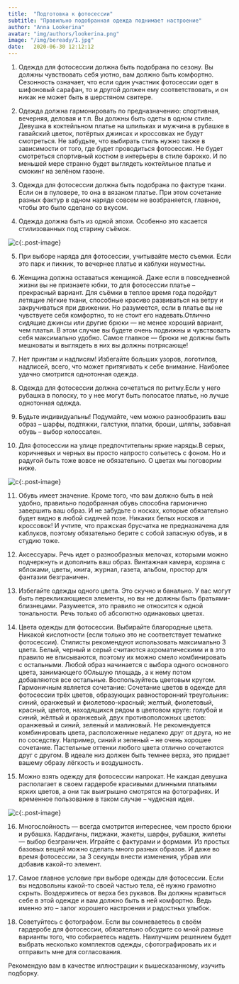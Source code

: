 ```yaml
---
title:  "Подготовка к фотосессии"
subtitle: "Правильно подобранная одежда поднимает настроение"
author: "Anna Lookerina"
avatar: "img/authors/lookerina.png"
image: "/img/beready/1.jpg"
date:   2020-06-30 12:12:12
---
```


1. Одежда для фотосессии должна быть подобрана по сезону. 
Вы должны чувствовать себя уютно, вам должно быть комфортно. Сезонность означает, что если один участник фотосессии одет в шифоновый сарафан, то и другой должен ему соответствовать, и он никак не может быть в шерстяном свитере.

2. Одежда должна гармонировать по предназначению: спортивная, вечерняя, деловая и т.п.
Вы должны быть одеты в одном стиле. Девушка в коктейльном платье на шпильках и мужчина в рубашке в гавайский цветок, потёртых джинсах и кроссовках не будут смотреться. Не забудьте, что выбирать стиль нужно также в зависимости от того, где будет проводиться фотосессия. Не будет смотреться спортивный костюм в интерьеры в стиле барокко. И по меньшей мере странно будет выглядеть коктейльное платье и смокинг на зелёном газоне.

3. Одежда для фотосессии должна быть подобрана по фактуре ткани. Если он в пуловере, то она в вязаном платье. При этом сочетание разных фактур в одном наряде совсем не возбраняется, главное, чтобы это было сделано со вкусом.

4. Одежда должна быть из одной эпохи. Особенно это касается стилизованных под старину съёмок.

![c](./img/beready/1.jpg){:.post-image}

5. При выборе наряда для фотосессии, учитывайте место съемки. Если это парк и пикник, то вечернее платье и каблуки неуместны.

6. Женщина должна оставаться женщиной. Даже если в повседневной жизни вы не признаете юбки, то для фотосессии платье – прекрасный вариант. Для съёмки в теплое время года подойдут летящие лёгкие ткани, способные красиво развиваться на ветру и закручиваться при движении. Но разумеется, если в платье вы не чувствуете себя комфортно, то не стоит его надевать.Отлично сидящие джинсы или другие брюки — не менее хороший вариант, чем платья. В этом случае вы будете очень подвижны и чувствовать себя максимально удобно. Самое главное — брюки не должны быть мешковаты и выглядеть в них вы должны потрясающе!

7. Нет принтам и надписям! Избегайте больших узоров, логотипов, надписей, всего, что может притягивать к себе внимание. Наиболее удачно смотрится однотонная одежда.

8. Одежда для фотосессии должна сочетаться по ритму.Если у него рубашка в полоску, то у нее могут быть полосатое платье, но лучше однотонная одежда.

9. Будьте индивидуальны! Подумайте, чем можно разнообразить ваш образ – шарфы, подтяжки, галстуки, платки, броши, шляпы, забавная обувь – выбор колоссален.

10. Для фотосессии на улице предпочтительны яркие наряды.В серых, коричневых и черных вы просто напросто сольетесь с фоном. Но и радугой быть тоже вовсе не обязательно. О цветах мы поговорим ниже.

![c](./img/beready/2.jpg){:.post-image}

11. Обувь имеет значение. Кроме того, что вам должно быть в ней удобно, правильно подобранная обувь способна гармонично завершить ваш образ. И не забудьте о носках, которые обязательно будет видно в любой сидячей позе. Никаких белых носков и кроссовок! И учтите, что пражская брусчатка не предназначена для каблуков, поэтому обязательно берите с собой запасную обувь, и в студию тоже.

12. Аксессуары. Речь идет о разнообразных мелочах, которыми можно подчеркнуть и дополнить ваш образ. Винтажная камера, корзина с яблоками, цветы, книга, журнал, газета, альбом, простор для фантазии безграничен.

13. Избегайте одежды одного цвета. Это скучно и банально. У вас могут быть перекликающиеся элементы, но вы не должны быть братьями-близнецами. Разумеется, это правило не относится к одной тональности. Речь только об абсолютно одинаковых цветах.

14. Цвета одежды для фотосессии. Выбирайте благородные цвета. Никакой кислотности (если только это не соответствует тематике фотосессии). Стилисты рекомендуют использовать максимально 3 цвета. Белый, черный и серый считаются ахроматическими и в это правило не вписываются, поэтому их можно смело комбинировать с остальными. Любой образ начинается с выбора одного основного цвета, занимающего бОльшую площадь, а к нему потом добавляются все остальные. Воспользуйтесь цветовым кругом. Гармоничным является сочетание: Сочетание цветов в одежде для фотосессии трёх цветов, образующих равносторонний треугольник: синий, оранжевый и фиолетово-красный; желтый, фиолетовый, красный, цветов, находящихся рядом в цветовом круге: голубой и синий, жёлтый и оранжевый, двух противоположных цветов: оранжевый и синий, зеленый и малиновый. Не рекомендуется комбинировать цвета, расположенные недалеко друг от друга, но не по соседству. Например, синий и зеленый – не очень хорошее сочетание. Пастельные оттенки любого цвета отлично сочетаются друг с другом.
В идеале низ должен быть темнее верха, это придает вашему образу лёгкость и воздушность.

15. Можно взять одежду для фотосессии напрокат. Не каждая девушка располагает в своем гардеробе красивыми длинными платьями ярких цветов, а они так выигрышно смотрятся на фотографиях. И временное пользование в таком случае – чудесная идея.

![c](./img/beready/3.jpg){:.post-image}

16. Многослойность — всегда смотрится интереснее, чем просто брюки и рубашка. Кардиганы, пиджаки, жакеты, шарфы, рубашки, жилеты — выбор безграничен. Играйте с фактурами и формами. Из простых базовых вещей можно сделать много разных образов. И даже во время фотосессии, за 3 секунды внести изменения, убрав или добавив какой-то элемент.

17. Самое главное условие при выборе одежды для фотосессии. Если вы недовольны какой-то своей частью тела, её нужно грамотно скрыть. Воздержитесь от верха без рукавов. Вы должны нравиться себе в этой одежде и вам должно быть в ней комфортно. Ведь именно это – залог хорошего настроения и радостных улыбок.

18. Советуйтесь с фотографом. Если вы сомневаетесь в своём гардеробе для фотосессии, обязательно обсудите со мной разные варианты того, что собираетесь надеть. Наилучшим решением будет выбрать несколько комплектов одежды, сфотографировать их и отправить мне для согласования.

Рекомендую вам в качестве иллюстрации к вышесказанному, изучить подборку.
